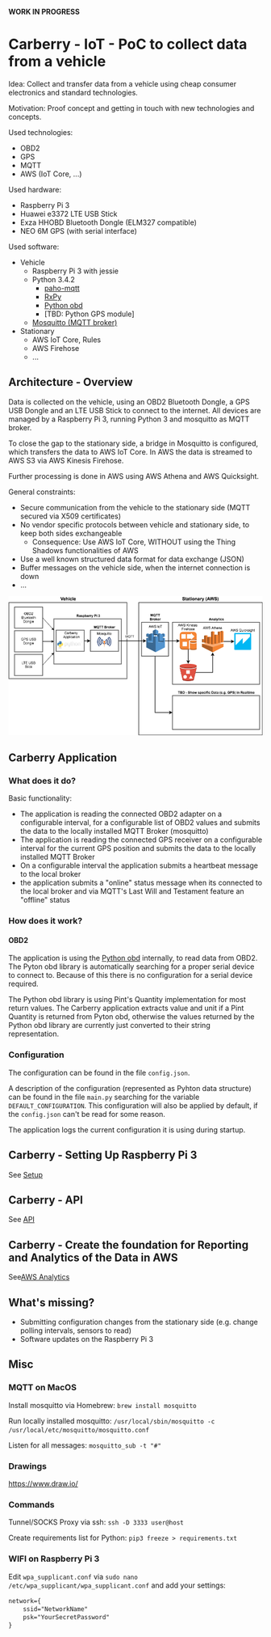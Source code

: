 **WORK IN PROGRESS**

# Carberry - IoT - PoC to collect data from a vehicle

Idea: Collect and transfer data from a vehicle using cheap consumer electronics and standard technologies.

Motivation: Proof concept and getting in touch with new technologies and concepts.

Used technologies:
* OBD2
* GPS
* MQTT
* AWS (IoT Core, ...)

Used hardware:
* Raspberry Pi 3
* Huawei e3372 LTE USB Stick
* Exza HHOBD Bluetooth Dongle (ELM327 compatible)
* NEO 6M GPS (with serial interface)

Used software: 
* Vehicle
    * Raspberry Pi 3 with jessie
    * Python 3.4.2
        * [paho-mqtt](https://pypi.python.org/pypi/paho-mqtt/1.3.1)
        * [RxPy](https://github.com/ReactiveX/RxPY)
        * [Python obd](http://python-obd.readthedocs.io/en/latest/)
        * [TBD: Python GPS module]
    * [Mosquitto (MQTT broker)](https://mosquitto.org/)
* Stationary
    * AWS IoT Core, Rules
    * AWS Firehose
    * ...

## Architecture - Overview

Data is collected on the vehicle, using an OBD2 Bluetooth Dongle, a GPS USB Dongle and an LTE USB Stick to connect to the internet. All devices are managed by a Raspberry Pi 3, running Python 3 and mosquitto as MQTT broker.

To close the gap to the stationary side, a bridge in Mosquitto is configured, which transfers the data to AWS IoT Core. In AWS the data is streamed to AWS S3 via AWS Kinesis Firehose.

Further processing is done in AWS using AWS Athena and AWS Quicksight. 

General constraints:
* Secure communication from the vehicle to the stationary side (MQTT secured via X509 certificates)
* No vendor specific protocols between vehicle and stationary side, to keep both sides exchangeable
    * Consequence: Use AWS IoT Core, WITHOUT using the Thing Shadows functionalities of AWS
* Use a well known structured data format for data exchange (JSON)
* Buffer messages on the vehicle side, when the internet connection is down
* ...

![Overview](diagrams/overview.png "Overview")

## Carberry Application

### What does it do?

Basic functionality:
* The application is reading the connected OBD2 adapter on a configurable interval, for a configurable list of OBD2 values and submits the data to the locally installed MQTT Broker (mosquitto)
* The application is reading the connected GPS receiver on a configurable interval for the current GPS position and submits the data to the locally installed MQTT Broker
* On a configurable interval the application submits a heartbeat message to the local broker
* the application submits a "online" status message when its connected to the local broker and via MQTT's Last Will and Testament feature an "offline" status 

### How does it work?

#### OBD2 
The application is using the [Python obd](http://python-obd.readthedocs.io/en/latest/) internally, to read data from OBD2. The Pyton obd library is automatically searching for a proper serial device to connect to. Because of this there is no configuration for a serial device required.

The Python obd library is using Pint's Quantity implementation for most return values. The Carberry application extracts value and unit if a Pint Quantity is returned from Pyton obd, otherwise the values returned by the Python obd library are currently just converted to their string representation. 

### Configuration

The configuration can be found in the file `config.json`. 

A description of the configuration (represented as Pyhton data structure) can be found in the file `main.py` searching for the variable `DEFAULT_CONFIGURATION`. This configuration will also be applied by default, if the `config.json` can't be read for some reason.

The application logs the current configuration it is using during startup.

## Carberry - Setting Up Raspberry Pi 3

See [Setup](SETUP.md)

## Carberry - API

See [API](API.md)

## Carberry - Create the foundation for Reporting and Analytics of the Data in AWS

See[AWS Analytics](AWSAnalytics.md)

## What's missing?

* Submitting configuration changes from the stationary side (e.g. change polling intervals, sensors to read)
* Software updates on the Raspberry Pi 3

## Misc

### MQTT on MacOS
Install mosquitto via Homebrew: `brew install mosquitto`

Run locally installed mosquitto: `/usr/local/sbin/mosquitto -c /usr/local/etc/mosquitto/mosquitto.conf`

Listen for all messages: ``mosquitto_sub -t "#"``

### Drawings

https://www.draw.io/

### Commands

Tunnel/SOCKS Proxy via ssh: `ssh -D 3333 user@host`

Create requirements list for Python: `pip3 freeze > requirements.txt`

### WIFI on Raspberry Pi 3

Edit `wpa_supplicant.conf` via `sudo nano /etc/wpa_supplicant/wpa_supplicant.conf` and add your settings:
```
network={
    ssid="NetworkName"
    psk="YourSecretPassword"
}
```